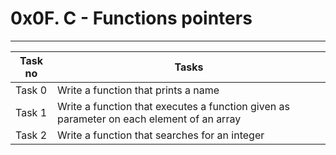 # 0x0F. C - Functions pointers
----
|Task no|Tasks	|
|-------|-------|
|Task 0 |Write a function that prints a name|
|Task 1 |Write a function that executes a function given as parameter on each element of an array|
|Task 2 |Write a function that searches for an integer|

